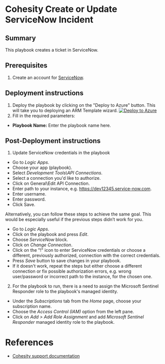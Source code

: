 # Cohesity Create or Update ServiceNow Incident 
## Summary
This playbook creates a ticket in ServiceNow.

## Prerequisites
1. Create an account for [ServiceNow](https://signon.service-now.com/x_snc_sso_auth.do).

## Deployment instructions
1. Deploy the playbook by clicking on the "Deploy to Azure" button. This will take you to deploying an ARM Template wizard.
[![Deploy to Azure](https://aka.ms/deploytoazurebutton)](https://portal.azure.com/#create/Microsoft.Template/uri/https%3A%2F%2Fraw.githubusercontent.com%2Fcohesity%2FAzure-Sentinel%2FCohesitySecurity.internal%2FSolutions%2FCohesitySecurity%2FPlaybooks%2FSNOW-CreateAndUpdateIncident%2Fazuredeploy.json)
2. Fill in the required parameters:
* __Playbook Name:__ Enter the playbook name here.

## Post-Deployment instructions
1. Update ServiceNow credentials in the playbook
* Go to _Logic Apps_.
* Choose your app (playbook).
* Select _Development Tools\API Connections_.
* Select a connection you'd like to authorize.
* Click on General\Edit API Connection.
* Enter path to your instance, e.g. https://dev12345.service-now.com.
* Enter username.
* Enter password.
* Click Save.

Alternatively, you can follow these steps to achieve the same goal. This would be especially useful if the previous steps didn’t work for you.
* Go to _Logic Apps_.
* Click on the playbook and press _Edit_.
* Choose _ServiceNow_ block.
* Click on _Change Connection_.
* Click on the "!" icon to enter ServiceNow credentials or choose a different, previously authorized, connection with the correct credentials.
* Press _Save_ button to save changes in your playbook. 
* If it doesn't work, repeat the steps but either choose a different connection or fix possible authorization errors, e.g. wrong user/password or incorrect path to the instance, for the chosen one.

2. For the playbook to run, there is a need to assign the Microsoft Sentinel Responder role to the playbook's managed identity.
* Under the _Subscriptions_ tab from the _Home_ page, choose your subscription name.
* Choose the _Access Control (IAM)_ option from the left pane.
* Click on _Add > Add Role Assignment_ and add _Microsoft Sentinel Responder_ managed identity role to the playbook. 

#  References
 - [Cohesity support documentation](https://docs.cohesity.com/ui/login?redirectPath=%2FHomePage%2FContent%2FTechGuides%2FTechnicalGuides.htm)
